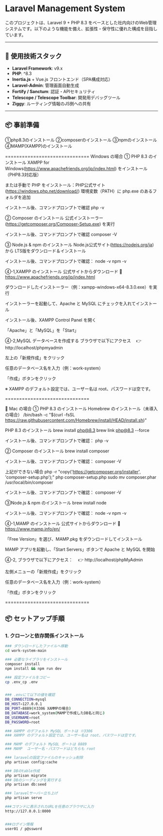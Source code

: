 # Laravel Management System

このプロジェクトは、Laravel 9 + PHP 8.3 をベースとした社内向けのWeb管理システムです。以下のような機能を備え、拡張性・保守性に優れた構成を目指しています。

---

## 🧰 使用技術スタック

- **Laravel Framework**: v9.x
- **PHP**: ^8.3
- **Inertia.js** + Vue.js フロントエンド（SPA構成対応）
- **Laravel-Admin**: 管理画面自動生成
- **Fortify / Sanctum**: 認証・APIセキュリティ
- **Telescope / Telescope Toolbar**: 開発用デバッグツール
- **Ziggy**: ルーティング情報のJS側への共有

---


## 📦 事前準備
①php8.3のインストール
②composerのインストール
③npmのインストール
④MAMP(XAMPP)のインストール

==============================
 Windows の場合
① PHP 8.3 のインストール
XAMPP for Windows(https://www.apachefriends.org/jp/index.html) をインストール（PHP8.3対応版）

または手動で PHP をインストール：PHP公式サイト(https://windows.php.net/download/)
環境変数（PATH）に php.exe のあるフォルダを追加

インストール後、コマンドプロンプトで確認
php -v


② Composer のインストール
公式インストーラー(https://getcomposer.org/Composer-Setup.exe) を実行

インストール後、コマンドプロンプトで確認
composer -V


③ Node.js & npm のインストール
Node.js公式サイト(https://nodejs.org/ja) から LTS版をダウンロード＆インストール

インストール後、コマンドプロンプトで確認：
node -v 
npm -v


④-1,XAMPP のインストール
公式サイトからダウンロード
🔗 https://www.apachefriends.org/jp/index.html

ダウンロードしたインストーラー（例：xampp-windows-x64-8.3.0.exe）を実行

インストーラーを起動して、Apache と MySQL にチェックを入れてインストール

インストール後、XAMPP Control Panel を開く

「Apache」と「MySQL」を「Start」

④-2,MySQL データベースを作成する
ブラウザで以下にアクセス
　👉 http://localhost/phpmyadmin

左上の「新規作成」をクリック

任意のデータベース名を入力（例：work-system）

「作成」ボタンをクリック

※ XAMPP のデフォルト設定では、ユーザー名は root、パスワードは空です。

==============================

🍎 Mac の場合
① PHP 8.3 のインストール
Homebrew のインストール（未導入の場合）
/bin/bash -c "$(curl -fsSL https://raw.githubusercontent.com/Homebrew/install/HEAD/install.sh)"


PHP 8.3 のインストール
brew install php@8.3
brew link php@8.3 --force

インストール後、コマンドプロンプトで確認：
php -v


② Composer のインストール
brew install composer

インストール後、コマンドプロンプトで確認：
composer -V

上記ができない場合
php -r "copy('https://getcomposer.org/installer', 'composer-setup.php');"
php composer-setup.php
sudo mv composer.phar /usr/local/bin/composer

インストール後、コマンドプロンプトで確認：
composer -V


③Node.js & npm のインストール
brew install node

インストール後、コマンドプロンプトで確認：
node -v
npm -v


④-1,MAMP のインストール
公式サイトからダウンロード
🔗 https://www.mamp.info/en/

「Free Version」を選び、MAMP.pkg をダウンロードしてインストール

MAMP アプリを起動し、「Start Servers」ボタンで Apache と MySQL を開始

④-2,
ブラウザで以下にアクセス：
　👉 http://localhost/phpMyAdmin

左側メニューの「新規作成」をクリック

任意のデータベース名を入力（例：work-system）

「作成」ボタンをクリック

==============================


## 📦 セットアップ手順

### 1. クローンと依存関係インストール

```bash
### ダウンロードしたファイルへ移動
cd work-system-main

### 必要なライブラリをインストール
composer install
npm install && npm run dev

### 設定ファイルをコピー
cp .env_cp .env


### .envにて以下の値を確認
DB_CONNECTION=mysql
DB_HOST=127.0.0.1
DB_PORT=8889(※3306 XAMMPの場合)
DB_DATABASE=work_system(MAMPで作成したDB名と同じ)
DB_USERNAME=root
DB_PASSWORD=root

### XAMPP のデフォルト MySQL ポートは ※3306
### XAMPP のデフォルト設定では、ユーザー名は root、パスワードは空です。

### MAMP のデフォルト MySQL ポートは 8889
### MAMP  ユーザー名・パスワードはどちらも root

### laravelの設定ファイルのキャッシュ削除
php artisan config:cache

### DBのtable作成
php artisan migrate
### DBのシーディングを実行する
php artisan db:seed

### laravelサーバー立ち上げ
php artisan serve

###コマンドに表示されたURLを任意のブラウザに入力
http://127.0.0.1:8000


###ログイン情報
user01 / p@ssword



